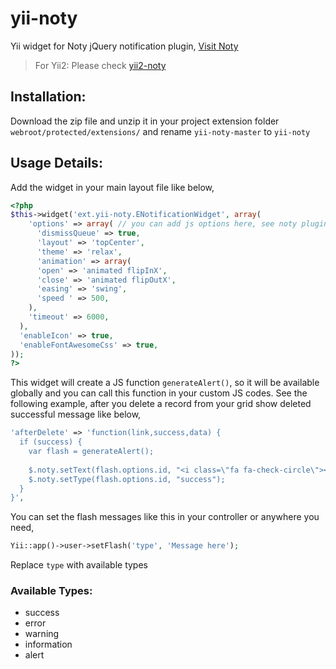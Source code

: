 # yii-noty
Yii widget for Noty jQuery notification plugin, [Visit Noty](http://ned.im/noty/#/about)

> For Yii2: Please check [yii2-noty](https://github.com/Shifrin/yii2-noty)

## Installation:
Download the zip file and unzip it in your project extension folder `webroot/protected/extensions/` and rename `yii-noty-master` to `yii-noty`

## Usage Details:
Add the widget in your main layout file like below,
```php
<?php
$this->widget('ext.yii-noty.ENotificationWidget', array(
    'options' => array( // you can add js options here, see noty plugin page for available options
      'dismissQueue' => true,
      'layout' => 'topCenter',
      'theme' => 'relax',
      'animation' => array(
      'open' => 'animated flipInX',
      'close' => 'animated flipOutX',
      'easing' => 'swing',
      'speed ' => 500,
    ),
    'timeout' => 6000,
  ),
  'enableIcon' => true,
  'enableFontAwesomeCss' => true,
));
?>
```

This widget will create a JS function `generateAlert()`, so it will be available globally and you can call this function in your custom JS codes. See the following example, after you delete a record from your grid show deleted successful message like below,
```php
'afterDelete' => 'function(link,success,data) {
  if (success) {
    var flash = generateAlert();
    
    $.noty.setText(flash.options.id, "<i class=\"fa fa-check-circle\"></i> <strong>Success!</strong> Deleted successfully.");
    $.noty.setType(flash.options.id, "success");
  }
}',
```

You can set the flash messages like this in your controller or anywhere you need,
```php
Yii::app()->user->setFlash('type', 'Message here');
```
Replace `type` with available types
  
### Available Types:
  * success
  * error
  * warning
  * information
  * alert

